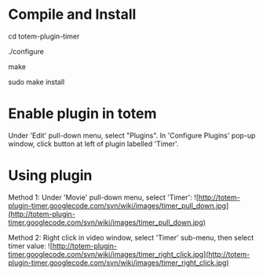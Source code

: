 # Compile and Install #

cd totem-plugin-timer

./configure

make

sudo make install


# Enable plugin in totem #

Under 'Edit' pull-down menu, select "Plugins".  In 'Configure Plugins' pop-up window, click button at left of plugin labelled 'Timer'.

# Using plugin #

Method 1: Under 'Movie' pull-down menu, select 'Timer':
![http://totem-plugin-timer.googlecode.com/svn/wiki/images/timer_pull_down.jpg](http://totem-plugin-timer.googlecode.com/svn/wiki/images/timer_pull_down.jpg)

Method 2: Right click in video window, select 'Timer' sub-menu, then select timer value:
![http://totem-plugin-timer.googlecode.com/svn/wiki/images/timer_right_click.jpg](http://totem-plugin-timer.googlecode.com/svn/wiki/images/timer_right_click.jpg)